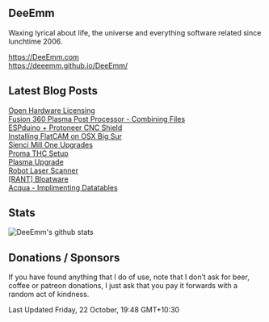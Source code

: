 ## DeeEmm

Waxing lyrical about life, the universe and everything software related since lunchtime 2006.

https://DeeEmm.com  
https://deeemm.github.io/DeeEmm/

## Latest Blog Posts

[Open Hardware Licensing](https:&#x2F;&#x2F;deeemm.com&#x2F;diyfb&#x2F;2021&#x2F;09&#x2F;23&#x2F;open-hardware-licensing.html)  
          [Fusion 360 Plasma Post Processor - Combining Files](https:&#x2F;&#x2F;deeemm.com&#x2F;cnc&#x2F;2021&#x2F;08&#x2F;13&#x2F;Fusion-360-plasma-combining-files.html)  
          [ESPduino + Protoneer CNC Shield](https:&#x2F;&#x2F;deeemm.com&#x2F;cnc&#x2F;2021&#x2F;07&#x2F;15&#x2F;ESPduino-protoneer-CNC-Shield.html)  
          [Installing FlatCAM on OSX Big Sur](https:&#x2F;&#x2F;deeemm.com&#x2F;cnc&#x2F;2021&#x2F;07&#x2F;07&#x2F;intalling-flatcam-on-osx-bigsur.html)  
          [Sienci Mill One Upgrades](https:&#x2F;&#x2F;deeemm.com&#x2F;cnc&#x2F;2021&#x2F;06&#x2F;06&#x2F;sienci-mill-one-upgrades.html)  
          [Proma THC Setup](https:&#x2F;&#x2F;deeemm.com&#x2F;cnc&#x2F;2021&#x2F;05&#x2F;27&#x2F;Proma-THC-Setup.html)  
          [Plasma Upgrade](https:&#x2F;&#x2F;deeemm.com&#x2F;plasma,%20cnc&#x2F;2020&#x2F;12&#x2F;10&#x2F;plasma-upgrade.html)  
          [Robot Laser Scanner](https:&#x2F;&#x2F;deeemm.com&#x2F;robots&#x2F;2020&#x2F;11&#x2F;04&#x2F;robot-laser-scanner.html)  
          [[RANT] Bloatware](https:&#x2F;&#x2F;deeemm.com&#x2F;rants&#x2F;2020&#x2F;10&#x2F;20&#x2F;rant-bloatware.html)  
          [Acqua - Implimenting Datatables](https:&#x2F;&#x2F;deeemm.com&#x2F;acqua&#x2F;2020&#x2F;10&#x2F;19&#x2F;implimenting-datatables.html)  
          


## Stats

![DeeEmm's github stats](https://github-readme-stats.vercel.app/api?username=DeeEmm)

## Donations / Sponsors

If you have found anything that I do of use, note that I don’t ask for beer, coffee or patreon donations, I just ask that you pay it forwards with a random act of kindness.

Last Updated Friday, 22 October, 19:48 GMT+10:30
